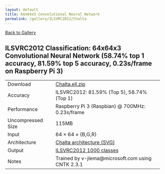 ```yaml
---
layout: default
title: 64x64x3 Convolutional Neural Network
permalink: /gallery/ILSVRC2012/Chalta
---
```


[Back to Gallery](/ELL/gallery)

## ILSVRC2012 Classification: 64x64x3 Convolutional Neural Network (58.74% top 1 accuracy, 81.59% top 5 accuracy, 0.23s/frame on Raspberry Pi 3)

<table class="table table-striped table-bordered">
    <tr>
        <td> Download </td>
        <td colspan="3"> <a href="https://github.com/Microsoft/ELL-models/raw/master/models/ILSVRC2012/Chalta/Chalta.ell.zip">Chalta.ell.zip</a></td>
    </tr>
    <tr>
        <td> Accuracy </td>
        <td colspan="3"> ILSVRC2012: 81.59% (Top 5), 58.74% (Top 1) </td>
    </tr>
    <tr>
        <td> Performance </td>
        <td colspan="3"> Raspberry Pi 3 (Raspbian) @ 700MHz: 0.23s/frame </td>
    </tr>
    <tr>
        <td> Uncompressed Size </td>
        <td colspan="3"> 115MB </td>
    </tr>
    <tr>
        <td> Input </td>
        <td colspan="3"> 64 &times; 64 &times; {B,G,R} </td>
    </tr>
    <tr>
        <td> Architecture </td>
        <td>
            <a href="https://github.com/Microsoft/ELL-models/raw/master/models/ILSVRC2012/Chalta/Chalta.cntk.svg?sanitize=true" target="_blank">Chalta architecture (SVG)</a>
        </td>
    </tr>
    <tr>
        <td> Output </td>
        <td colspan="3"> <a href="https://github.com/Microsoft/ELL-models/raw/master/models/ILSVRC2012/categories.txt">ILSVRC2012 1000 classes</a> </td>
    </tr>
    <tr>
        <td> Notes </td>
        <td colspan="3"> Trained by v-jlema@microsoft.com using CNTK 2.3.1 </td>
    </tr>
</table>

